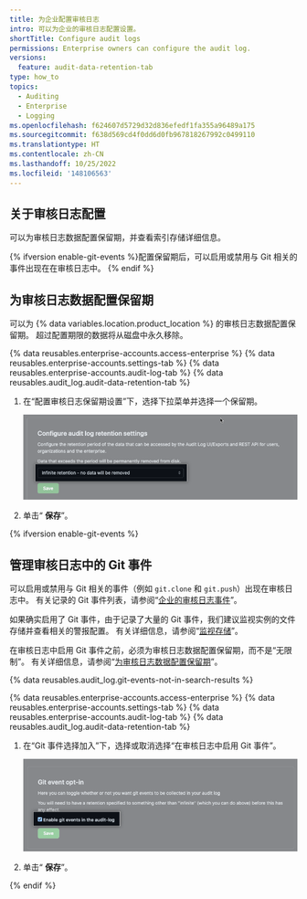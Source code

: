 ```yaml
---
title: 为企业配置审核日志
intro: 可以为企业的审核日志配置设置。
shortTitle: Configure audit logs
permissions: Enterprise owners can configure the audit log.
versions:
  feature: audit-data-retention-tab
type: how_to
topics:
  - Auditing
  - Enterprise
  - Logging
ms.openlocfilehash: f624607d5729d32d836efedf1fa355a96489a175
ms.sourcegitcommit: f638d569cd4f0dd6d0fb967818267992c0499110
ms.translationtype: HT
ms.contentlocale: zh-CN
ms.lasthandoff: 10/25/2022
ms.locfileid: '148106563'
---
```

## 关于审核日志配置

可以为审核日志数据配置保留期，并查看索引存储详细信息。

{% ifversion enable-git-events %}配置保留期后，可以启用或禁用与 Git 相关的事件出现在在审核日志中。
{% endif %}

## 为审核日志数据配置保留期

可以为 {% data variables.location.product_location %} 的审核日志数据配置保留期。 超过配置期限的数据将从磁盘中永久移除。

{% data reusables.enterprise-accounts.access-enterprise %} {% data reusables.enterprise-accounts.settings-tab %} {% data reusables.enterprise-accounts.audit-log-tab %} {% data reusables.audit_log.audit-data-retention-tab %}
1. 在“配置审核日志保留期设置”下，选择下拉菜单并选择一个保留期。

   ![审核日志保留期设置下拉菜单的屏幕截图](/assets/images/help/enterprises/audit-log-retention-dropdown.png)
1. 单击“ **保存**”。

{% ifversion enable-git-events %}
## 管理审核日志中的 Git 事件

可以启用或禁用与 Git 相关的事件（例如 `git.clone` 和 `git.push`）出现在审核日志中。 有关记录的 Git 事件列表，请参阅“[企业的审核日志事件](/admin/monitoring-activity-in-your-enterprise/reviewing-audit-logs-for-your-enterprise/audit-log-events-for-your-enterprise#git-category-actions)”。

如果确实启用了 Git 事件，由于记录了大量的 Git 事件，我们建议监视实例的文件存储并查看相关的警报配置。 有关详细信息，请参阅“[监视存储](/admin/enterprise-management/monitoring-your-appliance/recommended-alert-thresholds#monitoring-storage)”。

在审核日志中启用 Git 事件之前，必须为审核日志数据配置保留期，而不是“无限制”。 有关详细信息，请参阅“[为审核日志数据配置保留期](#configuring-a-retention-period-for-audit-log-data)”。

{% data reusables.audit_log.git-events-not-in-search-results %}

{% data reusables.enterprise-accounts.access-enterprise %} {% data reusables.enterprise-accounts.settings-tab %} {% data reusables.enterprise-accounts.audit-log-tab %} {% data reusables.audit_log.audit-data-retention-tab %}
1. 在“Git 事件选择加入”下，选择或取消选择“在审核日志中启用 Git 事件”。

   ![用于在审核日志中启用 Git 事件的复选框的屏幕截图](/assets/images/help/enterprises/enable-git-events-checkbox.png)
1. 单击“ **保存**”。

{% endif %}
